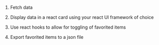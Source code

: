 1) Fetch data

2) Display data in a react card using your react UI framework of choice

3) Use react hooks to allow for toggling of favorited items

4) Export favorited items to a json file